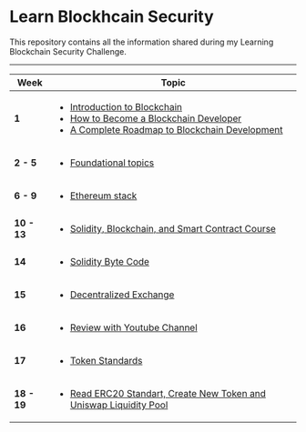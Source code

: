 # Learn Blockhcain Security

This repository contains all the information shared during my Learning Blockchain Security Challenge.

-------
Week | Topic
------- | ---
**1** | [<ul><li> Introduction to Blockchain </li><li> How to Become a Blockchain Developer </li><li> A Complete Roadmap to Blockchain Development </li></ul>](weeks/week001.md)
**2 - 5** | [<ul><li> Foundational topics </li></ul>](weeks/week002-5.md)
**6 - 9** | [<ul><li> Ethereum stack </li></ul>](weeks/week006-9.md)
**10 - 13** | [<ul><li> Solidity, Blockchain, and Smart Contract Course </li></ul>](weeks/week010-13.md)
**14** | [<ul><li> Solidity Byte Code </li></ul>](weeks/week014.md)
**15** | [<ul><li> Decentralized Exchange </li></ul>](weeks/week015.md)
**16** | [<ul><li> Review with Youtube Channel </li></ul>](weeks/week016.md)
**17** | [<ul><li> Token Standards </li></ul>](weeks/week017.md)
**18 - 19** | [<ul><li> Read ERC20 Standart, Create New Token and Uniswap Liquidity Pool</li></ul>](weeks/week018-19.md)


